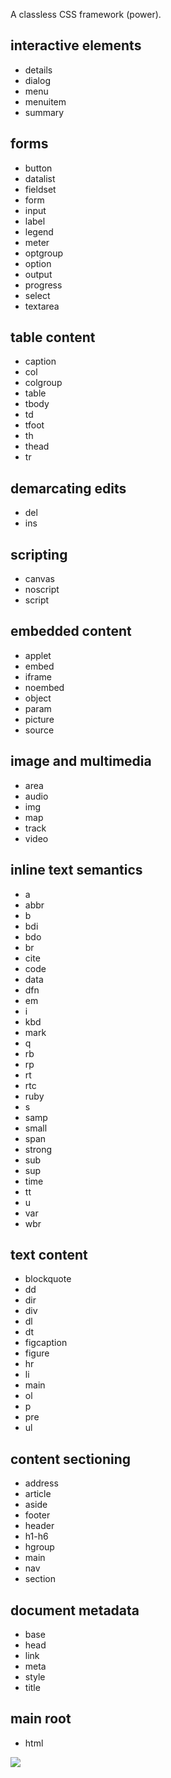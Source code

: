 A classless CSS framework (power).



## interactive elements

- details
- dialog
- menu
- menuitem
- summary


## forms

- button
- datalist
- fieldset
- form
- input
- label
- legend
- meter
- optgroup
- option
- output
- progress
- select
- textarea


## table content

- caption
- col
- colgroup
- table
- tbody
- td
- tfoot
- th
- thead
- tr


## demarcating edits

- del
- ins


## scripting

- canvas
- noscript
- script


## embedded content

- applet
- embed
- iframe
- noembed
- object
- param
- picture
- source


## image and multimedia

- area
- audio
- img
- map
- track
- video


## inline text semantics

- a
- abbr
- b
- bdi
- bdo
- br
- cite
- code
- data
- dfn
- em
- i
- kbd
- mark
- q
- rb
- rp
- rt
- rtc
- ruby
- s
- samp
- small
- span
- strong
- sub
- sup
- time
- tt
- u
- var
- wbr


## text content

- blockquote
- dd
- dir
- div
- dl
- dt
- figcaption
- figure
- hr
- li
- main
- ol
- p
- pre
- ul


## content sectioning

- address
- article
- aside
- footer
- header
- h1-h6
- hgroup
- main
- nav
- section


## document metadata

- base
- head
- link
- meta
- style
- title


## main root

- html

![](https://ga-beacon.deno.dev/G-RC63DPBH3P:SH3Eq-NoQ9mwgYeHWxu7cw/github.com/nodef/barecss-power)

